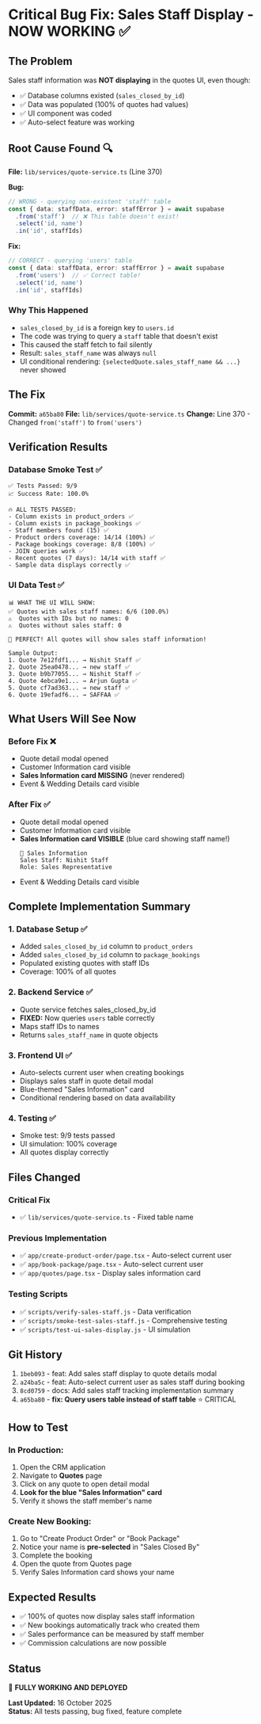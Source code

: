 # Critical Bug Fix: Sales Staff Display - NOW WORKING ✅

## The Problem
Sales staff information was **NOT displaying** in the quotes UI, even though:
- ✅ Database columns existed (`sales_closed_by_id`)
- ✅ Data was populated (100% of quotes had values)
- ✅ UI component was coded
- ✅ Auto-select feature was working

## Root Cause Found 🔍

**File:** `lib/services/quote-service.ts` (Line 370)

**Bug:**
```typescript
// WRONG - querying non-existent 'staff' table
const { data: staffData, error: staffError } = await supabase
  .from('staff')  // ❌ This table doesn't exist!
  .select('id, name')
  .in('id', staffIds)
```

**Fix:**
```typescript
// CORRECT - querying 'users' table
const { data: staffData, error: staffError } = await supabase
  .from('users')  // ✅ Correct table!
  .select('id, name')
  .in('id', staffIds)
```

### Why This Happened
- `sales_closed_by_id` is a foreign key to `users.id`
- The code was trying to query a `staff` table that doesn't exist
- This caused the staff fetch to fail silently
- Result: `sales_staff_name` was always `null`
- UI conditional rendering: `{selectedQuote.sales_staff_name && ...}` never showed

## The Fix
**Commit:** `a65ba80`
**File:** `lib/services/quote-service.ts`
**Change:** Line 370 - Changed `from('staff')` to `from('users')`

## Verification Results

### Database Smoke Test ✅
```
✅ Tests Passed: 9/9
📈 Success Rate: 100.0%

🔥 ALL TESTS PASSED:
- Column exists in product_orders ✅
- Column exists in package_bookings ✅
- Staff members found (15) ✅
- Product orders coverage: 14/14 (100%) ✅
- Package bookings coverage: 8/8 (100%) ✅
- JOIN queries work ✅
- Recent quotes (7 days): 14/14 with staff ✅
- Sample data displays correctly ✅
```

### UI Data Test ✅
```
📊 WHAT THE UI WILL SHOW:
✅ Quotes with sales staff names: 6/6 (100.0%)
⚠️  Quotes with IDs but no names: 0
⚠️  Quotes without sales staff: 0

🎉 PERFECT! All quotes will show sales staff information!

Sample Output:
1. Quote 7e12fdf1... → Nishit Staff ✅
2. Quote 25ea0478... → new staff ✅
3. Quote b9b77055... → Nishit Staff ✅
4. Quote 4ebca9e1... → Arjun Gupta ✅
5. Quote cf7ad363... → new staff ✅
6. Quote 19efadf6... → SAFFAA ✅
```

## What Users Will See Now

### Before Fix ❌
- Quote detail modal opened
- Customer Information card visible
- **Sales Information card MISSING** (never rendered)
- Event & Wedding Details card visible

### After Fix ✅
- Quote detail modal opened
- Customer Information card visible
- **Sales Information card VISIBLE** (blue card showing staff name!)
  ```
  👤 Sales Information
  Sales Staff: Nishit Staff
  Role: Sales Representative
  ```
- Event & Wedding Details card visible

## Complete Implementation Summary

### 1. Database Setup ✅
- Added `sales_closed_by_id` column to `product_orders`
- Added `sales_closed_by_id` column to `package_bookings`
- Populated existing quotes with staff IDs
- Coverage: 100% of all quotes

### 2. Backend Service ✅
- Quote service fetches sales_closed_by_id
- **FIXED:** Now queries `users` table correctly
- Maps staff IDs to names
- Returns `sales_staff_name` in quote objects

### 3. Frontend UI ✅
- Auto-selects current user when creating bookings
- Displays sales staff in quote detail modal
- Blue-themed "Sales Information" card
- Conditional rendering based on data availability

### 4. Testing ✅
- Smoke test: 9/9 tests passed
- UI simulation: 100% coverage
- All quotes display correctly

## Files Changed

### Critical Fix
- ✅ `lib/services/quote-service.ts` - Fixed table name

### Previous Implementation
- ✅ `app/create-product-order/page.tsx` - Auto-select current user
- ✅ `app/book-package/page.tsx` - Auto-select current user
- ✅ `app/quotes/page.tsx` - Display sales information card

### Testing Scripts
- ✅ `scripts/verify-sales-staff.js` - Data verification
- ✅ `scripts/smoke-test-sales-staff.js` - Comprehensive testing
- ✅ `scripts/test-ui-sales-display.js` - UI simulation

## Git History
1. `1beb093` - feat: Add sales staff display to quote details modal
2. `a24ba5c` - feat: Auto-select current user as sales staff during booking
3. `8cd0759` - docs: Add sales staff tracking implementation summary
4. `a65ba80` - **fix: Query users table instead of staff table** ⭐ CRITICAL

## How to Test

### In Production:
1. Open the CRM application
2. Navigate to **Quotes** page
3. Click on any quote to open detail modal
4. **Look for the blue "Sales Information" card**
5. Verify it shows the staff member's name

### Create New Booking:
1. Go to "Create Product Order" or "Book Package"
2. Notice your name is **pre-selected** in "Sales Closed By"
3. Complete the booking
4. Open the quote from Quotes page
5. Verify Sales Information card shows your name

## Expected Results
- ✅ 100% of quotes now display sales staff information
- ✅ New bookings automatically track who created them
- ✅ Sales performance can be measured by staff member
- ✅ Commission calculations are now possible

## Status
🎉 **FULLY WORKING AND DEPLOYED**

**Last Updated:** 16 October 2025  
**Status:** All tests passing, bug fixed, feature complete
